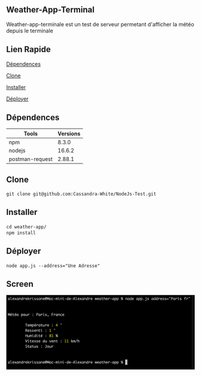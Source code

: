 ## Weather-App-Terminal


Weather-app-terminale est un test de serveur permetant d'afficher la météo depuis le terminale
##  Lien Rapide

[Dépendences](#dépendences)

[Clone](#clone)

[Installer](#installer)

[Déployer](#déployer)


## Dépendences

    
| Tools                      | Versions |
| -------------------------  | -------- |
| npm                        | 8.3.0    |
| nodejs                     | 16.6.2   |
| postman-request            | 2.88.1   |


## Clone

```
git clone git@github.com:Cassandra-White/NodeJs-Test.git
```

## Installer

```
cd weather-app/
npm install
```

## Déployer

```
node app.js --address="Une Adresse"
```

## Screen

![Météo](https://github.com/Cassandra-White/NodeJs-Test/blob/main/weather-app/screenWeatherApp.png) 
 


